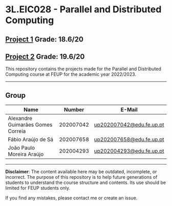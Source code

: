 # 3L.EIC028 - Parallel and Distributed Computing

## [Project 1](Project%201/) Grade: 18.6/20

## [Project 2](Project%202/) Grade: 19.6/20

This repository contains the projects made for the Parallel and Distributed Computing course at FEUP for the academic year 2022/2023.

---

## Group
| Name             | Number    | E-Mail             |
| ---------------- | --------- | ------------------ |
| Alexandre Guimarães Gomes Correia          | 202007042 | up202007042@edu.fe.up.pt                |
| Fábio Araújo de Sá         | 202007658 | up202007658@edu.fe.up.pt                |
| João Paulo Moreira Araújo         | 202004293 | up202004293@edu.fe.up.pt                |

---

**Disclaimer**: The content available here may be outdated, incomplete, or incorrect. The purpose of this repository is to help future generations of students to understand the course structure and contents. Its use should be limited for FEUP students only.

If you find any mistakes, please contact me or create an issue.
